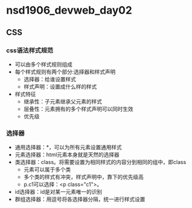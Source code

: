 # nsd1906_devweb_day02

## CSS

### css语法样式规范

- 可以由多个样式规则组成
- 每个样式规则有两个部分:选择器和样式声明
  - 选择器：给谁设置样式
  - 样式声明：设置成什么样的样式
- 样式特征
  - 继承性：子元素继承父元素的样式
  - 层叠性：元素拥有的多个样式声明可以同时生效
  - 优先级

### 选择器

- 通用选择器：\*，可以为所有元素设置通用样式
- 元素选择器：html元素本身就是天然的选择器
- 类选择器：class。将需要设置为相同样式的内容分到相同的组中，即class
  - 元素可以属于多个类
  - 多个类的样式有冲突，样式声明中，靠下的优先级高
  - p.c1可以选择：\<p class="c1">。
- id选择器：id是对某一元素唯一的识别
- 群组选择器：用逗号将各选择器分隔，统一进行样式设置









